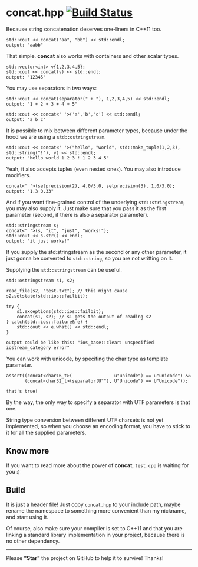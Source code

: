 concat.hpp [![Build Status](https://travis-ci.org/theypsilon/concat.svg?branch=master)](https://travis-ci.org/theypsilon/concat)
======

Because string concatenation deserves one-liners in C++11 too.


    std::cout << concat("aa", "bb") << std::endl;
    output: "aabb"
    
    
    
That simple. **concat** also works with containers and other scalar types.


    std::vector<int> v{1,2,3,4,5};
    std::cout << concat(v) << std::endl;
    output: "12345"


    
You may use separators in two ways:


    std::cout << concat(separator(" + "), 1,2,3,4,5) << std::endl;
    output: "1 + 2 + 3 + 4 + 5"
    
    std::cout << concat<' '>('a','b','c') << std::endl;
    output: "a b c"



    
It is possible to mix between different parameter types, because under the hood we are using a ``std::ostringstream``.


    std::cout << concat<' '>("hello", "world", std::make_tuple(1,2,3), std::string("!"), v) << std::endl;
    output: "hello world 1 2 3 ! 1 2 3 4 5"



    
Yeah, it also accepts tuples (even nested ones). You may also introduce modifiers.


    concat<' '>(setprecision(2), 4.0/3.0, setprecision(3), 1.0/3.0);
    output: "1.3 0.33"



    
And if you want fine-grained control of the underlying ``std::stringstream``, you may also supply it. Just make sure that you pass it as the first parameter (second, if there is also a separator parameter).


    std::stringstream s;
    concat<' '>(s, "it", "just", "works!");
    std::cout << s.str() << endl;
    output: "it just works!"



    
If you supply the std:stringstream as the second or any other parameter, it just gonna be converted to ``std::string``, so you are not writting on it.

Supplying the ``std::stringstream`` can be useful.


    std::ostringstream s1, s2;
    
    read_file(s2, "test.txt"); // this might cause s2.setstate(std::ios::failbit);
    
    try {
        s1.exceptions(std::ios::failbit);
        concat(s1, s2); // s1 gets the output of reading s2
    } catch(std::ios::failure& e) {
        std::cout << e.what() << std::endl;
    }
    
    output could be like this: "ios_base::clear: unspecified iostream_category error"



    
You can work with unicode, by specifing the char type as template parameter.


    assert((concat<char16_t>(                u"unicode") == u"unicode") &&
           (concat<char32_t>(separator(U""), U"Unicode") == U"Unicode"));
           
    that's true!
    
    

By the way, the only way to specify a separator with UTF parameters is that one.

String type conversion between different UTF charsets is not yet implemented, so when you choose an encoding format, you have to stick to it for all the supplied parameters.

Know more
------

If you want to read more about the power of **concat**, ``test.cpp`` is waiting for you :)

Build
------
It is just a header file! Just copy ``concat.hpp`` to your include path, maybe rename the namespace to something more convenient than my nickname, and start using it. 

Of course, also make sure your compiler is set to C++11 and that you are linking a standard library implementation in your project, because there is no other dependency. 

----

Please **"Star"** the project on GitHub to help it to survive! Thanks!

